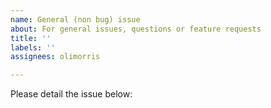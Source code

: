 ```yaml
---
name: General (non bug) issue
about: For general issues, questions or feature requests
title: ''
labels: ''
assignees: olimorris

---
```


Please detail the issue below:
